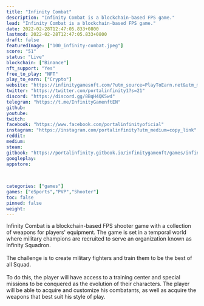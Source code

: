 ```yaml
---
title: "Infinity Combat"
description: "Infinity Combat is a blockchain-based FPS game."
lead: "Infinity Combat is a blockchain-based FPS game."
date: 2022-02-28T12:47:05.833+0800
lastmod: 2022-02-28T12:47:05.833+0800
draft: false
featuredImage: ["100_infinity-combat.jpeg"]
score: "51"
status: "Live"
blockchain: ["Binance"]
nft_support: "Yes"
free_to_play: "NFT"
play_to_earn: ["Crypto"]
website: "https://infinitygamesnft.com/?utm_source=PlayToEarn.net&utm_medium=organic&utm_campaign=gamepage"
twitter: "https://twitter.com/portalinfinity1?s=21"
discord: "https://discord.gg/8BqH4QK5wd"
telegram: "https://t.me/InfinityGamenftEN"
github: 
youtube: 
twitch: 
facebook: "https://www.facebook.com/portalinfinityoficial"
instagram: "https://instagram.com/portalinfinity?utm_medium=copy_link"
reddit: 
medium: 
steam: 
gitbook: "https://portalinfinity.gitbook.io/infinitygamenft/games/infinity-combat"
googleplay: 
appstore: 

  
    
categories: ["games"]
games: ["eSports","PVP","Shooter"]
toc: false
pinned: false
weight: 
---
```

Infinity Combat is a blockchain-based FPS shooter game with a collection of weapons for players' equipment. The game is set in a temporal world where military champions are recruited to serve an organization known as Infinity Squadron.<br> <br> The challenge is to create military fighters and train them to be the best of all Squad.<br> <br> To do this, the player will have access to a training center and special missions to be conquered as the evolution of their characters. The player will be able to acquire and customize his combatants, as well as acquire the weapons that best suit his style of play.